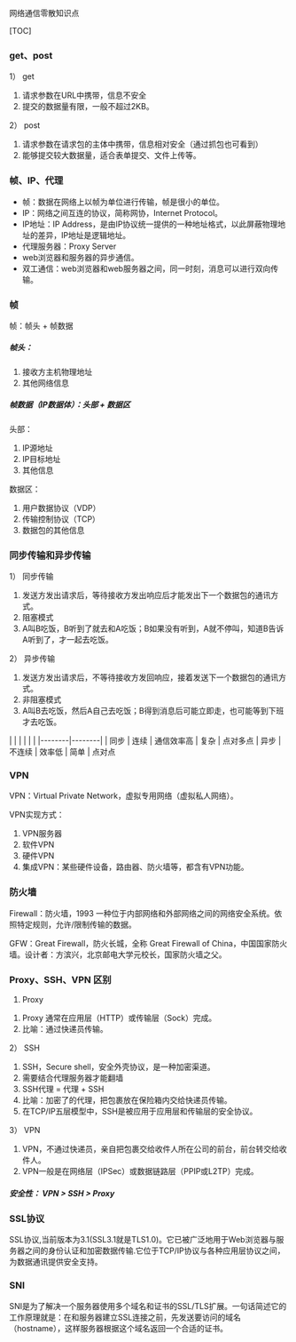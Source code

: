 网络通信零散知识点


[TOC]


### get、post

1） get
1. 请求参数在URL中携带，信息不安全
2. 提交的数据量有限，一般不超过2KB。

2） post
1. 请求参数在请求包的主体中携带，信息相对安全（通过抓包也可看到）
2. 能够提交较大数据量，适合表单提交、文件上传等。

### 帧、IP、代理
* 帧：数据在网络上以帧为单位进行传输，帧是很小的单位。
* IP：网络之间互连的协议，简称网协，Internet Protocol。
* IP地址：IP Address，是由IP协议统一提供的一种地址格式，以此屏蔽物理地址的差异，IP地址是逻辑地址。
* 代理服务器：Proxy Server
* web浏览器和服务器的异步通信。
* 双工通信：web浏览器和web服务器之间，同一时刻，消息可以进行双向传输。

### 帧
帧：帧头 + 帧数据

##### 帧头：
1. 接收方主机物理地址
2. 其他网络信息

##### 帧数据（IP数据体）：头部 + 数据区

头部：
1. IP源地址
2. IP目标地址
3. 其他信息

数据区：
1. 用户数据协议（VDP）
2. 传输控制协议（TCP）
3. 数据包的其他信息

### 同步传输和异步传输
1） 同步传输
1. 发送方发出请求后，等待接收方发出响应后才能发出下一个数据包的通讯方式。
2. 阻塞模式
3. A叫B吃饭，B听到了就去和A吃饭；B如果没有听到，A就不停叫，知道B告诉A听到了，才一起去吃饭。

2） 异步传输
1. 发送方发出请求后，不等待接收方发回响应，接着发送下一个数据包的通讯方式。
2. 非阻塞模式
3. A叫B去吃饭，然后A自己去吃饭；B得到消息后可能立即走，也可能等到下班才去吃饭。

|  |  | | | |
|--------|--------|
|    同步    |    连续    |  通信效率高 |  复杂  |  点对多点
|    异步    |   不连续   |   效率低    |  简单  |  点对点

### VPN
VPN：Virtual Private Network，虚拟专用网络（虚拟私人网络）。

VPN实现方式：
1. VPN服务器
2. 软件VPN
3. 硬件VPN
4. 集成VPN：某些硬件设备，路由器、防火墙等，都含有VPN功能。

### 防火墙
Firewall：防火墙，1993 一种位于内部网络和外部网络之间的网络安全系统。依照特定规则，允许/限制传输的数据。

GFW：Great Firewall，防火长城，全称 Great Firewall of China，中国国家防火墙。设计者：方滨兴，北京邮电大学元校长，国家防火墙之父。

### Proxy、SSH、VPN 区别
1) Proxy
1. Proxy 通常在应用层（HTTP）或传输层（Sock）完成。
2. 比喻：通过快递员传输。

2） SSH
1. SSH，Secure shell，安全外壳协议，是一种加密渠道。
2. 需要结合代理服务器才能翻墙
3. SSH代理 = 代理 + SSH
4. 比喻：加密了的代理，把包裹放在保险箱内交给快递员传输。
5. 在TCP/IP五层模型中，SSH是被应用于应用层和传输层的安全协议。

3） VPN
1. VPN，不通过快递员，亲自把包裹交给收件人所在公司的前台，前台转交给收件人。
2. VPN一般是在网络层（IPSec）或数据链路层（PPIP或L2TP）完成。

##### 安全性： VPN > SSH > Proxy

### SSL协议

SSL协议,当前版本为3.1(SSL3.1就是TLS1.0)。它已被广泛地用于Web浏览器与服务器之间的身份认证和加密数据传输.它位于TCP/IP协议与各种应用层协议之间，为数据通讯提供安全支持。

### SNI

SNI是为了解决一个服务器使用多个域名和证书的SSL/TLS扩展。一句话简述它的工作原理就是：在和服务器建立SSL连接之前，先发送要访问的域名（hostname），这样服务器根据这个域名返回一个合适的证书。

